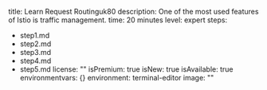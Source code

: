 title: Learn Request Routinguk80
description: One of the most used features of Istio is traffic management.
time: 20 minutes
level: expert
steps:
- step1.md
- step2.md
- step3.md
- step4.md
- step5.md
license: ""
isPremium: true
isNew: true
isAvailable: true
environmentvars: {}
environment: terminal-editor
image: ""
